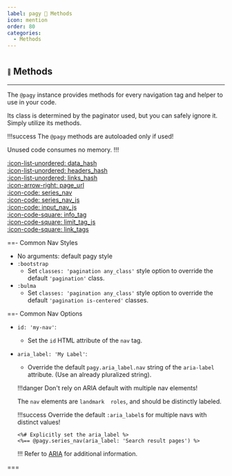```yaml
---
label: pagy 💚 Methods
icon: mention
order: 80
categories:
  - Methods
---
```


#

## <span style="font-size: .65em; vertical-align: middle">💚</span> Methods

---

The `@pagy` instance provides methods for every navigation tag and helper to use in your code.

Its class is determined by the paginator used, but you can safely ignore it. Simply utilize its methods.

!!!success The `@pagy` methods are autoloaded only if used!

Unused code consumes no memory.
!!!

[:icon-list-unordered: data_hash](methods/data_hash.md)<br/>
[:icon-list-unordered: headers_hash](methods/headers_hash.md)<br/>
[:icon-list-unordered: links_hash](methods/links_hash.md)<br/>
[:icon-arrow-right: page_url](methods/page_url.md)<br/>
[:icon-code: series_nav](methods/series_nav.md)<br/>
[:icon-code: series_nav_js](methods/series_nav_js.md)<br/>
[:icon-code: input_nav_js](methods/input_nav_js.md)<br/>
[:icon-code-square: info_tag](methods/info_tag.md)<br/>
[:icon-code-square: limit_tag_js](methods/limit_tag_js.md)<br/>
[:icon-code-square: link_tags](methods/link_tags.md)<br/>


==- Common Nav Styles

- No arguments: default pagy style
- `:bootstrap`
  - Set `classes: 'pagination any_class'` style option to override the default `'pagination'` class.
- `:bulma`
  - Set `classes: 'pagination any_class'` style option to override the default `'pagination is-centered'` classes.
  
==- Common Nav Options

- `id: 'my-nav'`:
  - Set the `id` HTML attribute of the `nav` tag.
- `aria_label: 'My Label'`:
  - Override the default `pagy.aria_label.nav` string of the `aria-label` attribute. (Use an already pluralized string).

  !!!danger Don't rely on ARIA default with multiple nav elements!
  
  The `nav` elements are `landmark  roles`, and should be distinctly labeled.
  
  !!!success Override the default `:aria_label`s for multiple navs with distinct values!

  ```erb
  <%# Explicitly set the aria_label %>
  <%== @pagy.series_nav(aria_label: 'Search result pages') %>
  ```
  !!!
  Refer to [ARIA](../resources/aria.md) for additional information.

===
